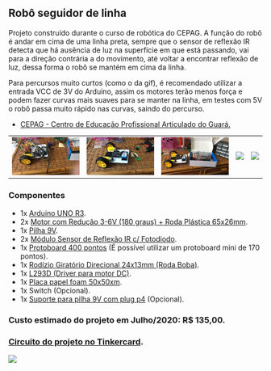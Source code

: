 ## Robô seguidor de linha

Projeto construído durante o curso de robótica do CEPAG. A função do robô é andar em cima de uma linha preta, sempre que o sensor de reflexão IR detecta que há ausência de luz na superfície em que está passando, vai para a direção contrária a do movimento, até voltar a encontrar reflexão de luz, dessa forma o robô se mantém em cima da linha.

Para percursos muito curtos (como o da gif), é recomendado utilizar a entrada VCC de 3V do Arduino, assim os motores terão menos força e podem fazer curvas mais suaves para se manter na linha, em testes com 5V o robô passa muito rápido nas curvas, saindo do percurso.

- [CEPAG - Centro de Educação Profissional Articulado do Guará.](http://www.cepag.se.df.gov.br)

<!-- <img src="https://github.com/pedropapa/robot-linefollower/blob/master/assets/apresentacao.gif?raw=true" width="400px"/> -->

<table>
    <td><img src="https://github.com/pedropapa/robot-linefollower/blob/master/assets/foto1.jpg?raw=true" width="300px"/></td>
    <td><img src="https://github.com/pedropapa/robot-linefollower/blob/master/assets/foto2.jpg?raw=true" width="300px"/></td>
    <td><img src="https://github.com/pedropapa/robot-linefollower/blob/master/assets/foto3.jpg?raw=true" width="300px"/></td>
    <td><img src="https://github.com/pedropapa/robot-linefollower/blob/master/assets/foto4.png?raw=true" width="300px"/></td>
    <td><img src="https://github.com/pedropapa/robot-linefollower/blob/master/assets/foto5.png?raw=true" width="300px"/></td>
</table>

### Componentes

- 1x [Arduino UNO R3](https://www.huinfinito.com.br/arduino/1033-arduino-uno-com-atmega328-smd.html).
- 2x [Motor com Redução 3-6V (180 graus) + Roda Plástica 65x26mm](https://www.huinfinito.com.br/motores/787-kit-motor-reducao-3-6v-180-graus-roda.html).
- 1x [Pilha 9V](https://www.huinfinito.com.br/baterias-acessorios/695-bateria-vertical-9v-170mah-nao-recarregavel.html).
- 2x [Módulo Sensor de Reflexão IR c/ Fotodiodo](https://www.huinfinito.com.br/sensores/1557-modulo-sensor-de-linha-ir-c-fotodiodo.html).
- 1x [Protoboard 400 pontos](https://www.huinfinito.com.br/protoboards/1111-protoboard-400-pontos.html) (É possível utilizar um protoboard mini de 170 pontos).
- 1x [Rodízio Giratório Direcional 24x13mm (Roda Boba)](https://www.huinfinito.com.br/motores/1568-rodizio-giratorio-direcional-24x13mm-roda-boba.html).
- 1x [L293D (Driver para motor DC)](https://www.huinfinito.com.br/drivers-controladores/233-l293d.html).
- 1x [Placa papel foam 50x50xm](https://www.kalunga.com.br/depto/apresentacao/placas-foam/17/1457).
- 1x Switch (Opcional).
- 1x [Suporte para pilha 9V com plug p4](https://www.huinfinito.com.br/baterias-acessorios/818-suporte-1pilha-9v-com-plug-p4.html) (Opcional).

### Custo estimado do projeto em Julho/2020: R$ 135,00.

### [Circuito do projeto no Tinkercard](https://www.tinkercad.com/things/e2qDZYjSq8F).
<img src="https://csg.tinkercad.com/things/e2qDZYjSq8F/t725.png?rev=1595460689514000000&s=&v=1&type=circuits"/>
